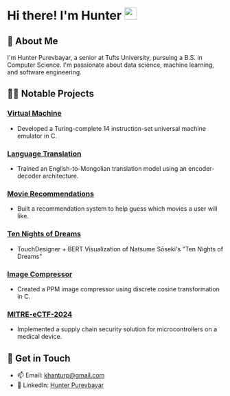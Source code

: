 # Hi there! I'm Hunter <img src="https://media.giphy.com/media/hvRJCLFzcasrR4ia7z/giphy.gif" width="29px" height="29px">

## 🎸 About Me

I'm Hunter Purevbayar, a senior at Tufts University, pursuing a B.S. in Computer Science. I'm passionate about data science, machine learning, and software engineering.

## 👨‍💻 Notable Projects

### [Virtual Machine](https://github.com/khanturr/Universal-Machine)
- Developed a Turing-complete 14 instruction-set universal machine emulator in C.
### [Language Translation](https://github.com/khanturr/Language-Translation)
- Trained an English-to-Mongolian translation model using an encoder-decoder architecture.
### [Movie Recommendations](https://github.com/khanturr/Movie-Recommendations)
- Built a recommendation system to help guess which movies a user will like.
### [Ten Nights of Dreams](https://github.com/khanturr/Ten-Nights-of-Dreams)
- TouchDesigner + BERT Visualization of Natsume Sōseki's "Ten Nights of Dreams"
### [Image Compressor](https://github.com/khanturr/Image-Compressor)
- Created a PPM image compressor using discrete cosine transformation in C.
### [MITRE-eCTF-2024](https://github.com/Salpingopharyngeus/Tufts-eCTF2024)
- Implemented a supply chain security solution for microcontrollers on a medical device.

## 💯 Get in Touch

- 📫 Email: [khanturp@gmail.com](mailto:khanturp@gmail.com)
- 💼 LinkedIn: [Hunter Purevbayar](https://www.linkedin.com/in/khanturr/)
